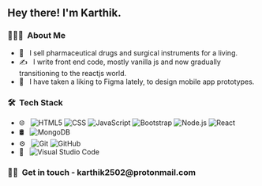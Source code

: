 
<h2> Hey there! I'm Karthik.</h2>

<h3> 👨🏻‍💻 &nbsp;About Me </h3>

- 💼 &nbsp; I sell pharmaceutical drugs and surgical instruments for a living.
- ✍️ &nbsp; I write front end code, mostly vanilla js and now gradually transitioning to the reactjs world. 
- 🤔 &nbsp; I have taken a liking to Figma lately, to design mobile app prototypes.


<h3> 🛠 &nbsp;Tech Stack</h3>

- 🌐 &nbsp;
  ![HTML5](https://img.shields.io/badge/-HTML5-333333?style=flat&logo=HTML5)
  ![CSS](https://img.shields.io/badge/-CSS-333333?style=flat&logo=CSS3&logoColor=1572B6)
  ![JavaScript](https://img.shields.io/badge/-JavaScript-333333?style=flat&logo=javascript)
  ![Bootstrap](https://img.shields.io/badge/-Bootstrap-333333?style=flat&logo=bootstrap&logoColor=563D7C)
  ![Node.js](https://img.shields.io/badge/-Node.js-333333?style=flat&logo=node.js)
  ![React](https://img.shields.io/badge/-React-333333?style=flat&logo=react)
- 🛢 &nbsp;
  ![MongoDB](https://img.shields.io/badge/-MongoDB-333333?style=flat&logo=mongodb)
- ⚙️ &nbsp;
  ![Git](https://img.shields.io/badge/-Git-333333?style=flat&logo=git)
  ![GitHub](https://img.shields.io/badge/-GitHub-333333?style=flat&logo=github)
- 🔧 &nbsp;
  ![Visual Studio Code](https://img.shields.io/badge/-Visual%20Studio%20Code-333333?style=flat&logo=visual-studio-code&logoColor=007ACC)

<h3> 🤝🏻 &nbsp;Get in touch - karthik2502@protonmail.com</h3>

<p align="center">

